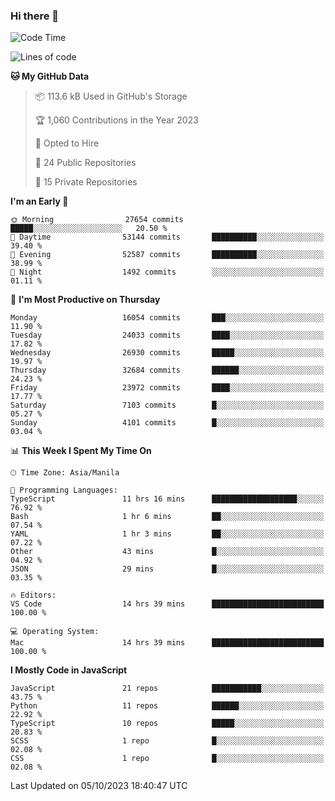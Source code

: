 ### Hi there 👋

<!--START_SECTION:waka-->
![Code Time](http://img.shields.io/badge/Code%20Time-403%20hrs%2017%20mins-blue)

![Lines of code](https://img.shields.io/badge/From%20Hello%20World%20I%27ve%20Written-58.6%20million%20lines%20of%20code-blue)

**🐱 My GitHub Data** 

> 📦 113.6 kB Used in GitHub's Storage 
 > 
> 🏆 1,060 Contributions in the Year 2023
 > 
> 💼 Opted to Hire
 > 
> 📜 24 Public Repositories 
 > 
> 🔑 15 Private Repositories 
 > 
**I'm an Early 🐤** 

```text
🌞 Morning                27654 commits       █████░░░░░░░░░░░░░░░░░░░░   20.50 % 
🌆 Daytime                53144 commits       ██████████░░░░░░░░░░░░░░░   39.40 % 
🌃 Evening                52587 commits       ██████████░░░░░░░░░░░░░░░   38.99 % 
🌙 Night                  1492 commits        ░░░░░░░░░░░░░░░░░░░░░░░░░   01.11 % 
```
📅 **I'm Most Productive on Thursday** 

```text
Monday                   16054 commits       ███░░░░░░░░░░░░░░░░░░░░░░   11.90 % 
Tuesday                  24033 commits       ████░░░░░░░░░░░░░░░░░░░░░   17.82 % 
Wednesday                26930 commits       █████░░░░░░░░░░░░░░░░░░░░   19.97 % 
Thursday                 32684 commits       ██████░░░░░░░░░░░░░░░░░░░   24.23 % 
Friday                   23972 commits       ████░░░░░░░░░░░░░░░░░░░░░   17.77 % 
Saturday                 7103 commits        █░░░░░░░░░░░░░░░░░░░░░░░░   05.27 % 
Sunday                   4101 commits        █░░░░░░░░░░░░░░░░░░░░░░░░   03.04 % 
```


📊 **This Week I Spent My Time On** 

```text
🕑︎ Time Zone: Asia/Manila

💬 Programming Languages: 
TypeScript               11 hrs 16 mins      ███████████████████░░░░░░   76.92 % 
Bash                     1 hr 6 mins         ██░░░░░░░░░░░░░░░░░░░░░░░   07.54 % 
YAML                     1 hr 3 mins         ██░░░░░░░░░░░░░░░░░░░░░░░   07.22 % 
Other                    43 mins             █░░░░░░░░░░░░░░░░░░░░░░░░   04.92 % 
JSON                     29 mins             █░░░░░░░░░░░░░░░░░░░░░░░░   03.35 % 

🔥 Editors: 
VS Code                  14 hrs 39 mins      █████████████████████████   100.00 % 

💻 Operating System: 
Mac                      14 hrs 39 mins      █████████████████████████   100.00 % 
```

**I Mostly Code in JavaScript** 

```text
JavaScript               21 repos            ███████████░░░░░░░░░░░░░░   43.75 % 
Python                   11 repos            ██████░░░░░░░░░░░░░░░░░░░   22.92 % 
TypeScript               10 repos            █████░░░░░░░░░░░░░░░░░░░░   20.83 % 
SCSS                     1 repo              █░░░░░░░░░░░░░░░░░░░░░░░░   02.08 % 
CSS                      1 repo              █░░░░░░░░░░░░░░░░░░░░░░░░   02.08 % 
```




 Last Updated on 05/10/2023 18:40:47 UTC
<!--END_SECTION:waka-->
